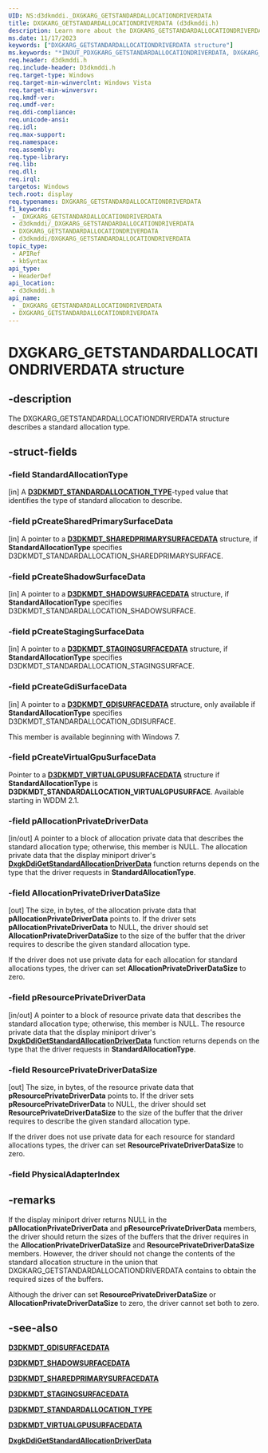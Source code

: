 ```yaml
---
UID: NS:d3dkmddi._DXGKARG_GETSTANDARDALLOCATIONDRIVERDATA
title: DXGKARG_GETSTANDARDALLOCATIONDRIVERDATA (d3dkmddi.h)
description: Learn more about the DXGKARG_GETSTANDARDALLOCATIONDRIVERDATA structure.
ms.date: 11/17/2023
keywords: ["DXGKARG_GETSTANDARDALLOCATIONDRIVERDATA structure"]
ms.keywords: "*INOUT_PDXGKARG_GETSTANDARDALLOCATIONDRIVERDATA, DXGKARG_GETSTANDARDALLOCATIONDRIVERDATA, DXGKARG_GETSTANDARDALLOCATIONDRIVERDATA structure [Display Devices], DmStructs_2ef51052-bc21-4374-9471-c03b2a81b8b3.xml, _DXGKARG_GETSTANDARDALLOCATIONDRIVERDATA, d3dkmddi/DXGKARG_GETSTANDARDALLOCATIONDRIVERDATA, display.dxgkarg_getstandardallocationdriverdata"
req.header: d3dkmddi.h
req.include-header: D3dkmddi.h
req.target-type: Windows
req.target-min-winverclnt: Windows Vista
req.target-min-winversvr: 
req.kmdf-ver: 
req.umdf-ver: 
req.ddi-compliance: 
req.unicode-ansi: 
req.idl: 
req.max-support: 
req.namespace: 
req.assembly: 
req.type-library: 
req.lib: 
req.dll: 
req.irql: 
targetos: Windows
tech.root: display
req.typenames: DXGKARG_GETSTANDARDALLOCATIONDRIVERDATA
f1_keywords:
 - _DXGKARG_GETSTANDARDALLOCATIONDRIVERDATA
 - d3dkmddi/_DXGKARG_GETSTANDARDALLOCATIONDRIVERDATA
 - DXGKARG_GETSTANDARDALLOCATIONDRIVERDATA
 - d3dkmddi/DXGKARG_GETSTANDARDALLOCATIONDRIVERDATA
topic_type:
 - APIRef
 - kbSyntax
api_type:
 - HeaderDef
api_location:
 - d3dkmddi.h
api_name:
 - _DXGKARG_GETSTANDARDALLOCATIONDRIVERDATA
 - DXGKARG_GETSTANDARDALLOCATIONDRIVERDATA
---
```


# DXGKARG_GETSTANDARDALLOCATIONDRIVERDATA structure

## -description

The DXGKARG_GETSTANDARDALLOCATIONDRIVERDATA structure describes a standard allocation type.

## -struct-fields

### -field StandardAllocationType

[in] A [**D3DKMDT_STANDARDALLOCATION_TYPE**](../d3dkmdt/ne-d3dkmdt-_d3dkmdt_standardallocation_type.md)-typed value that identifies the type of standard allocation to describe.

### -field pCreateSharedPrimarySurfaceData

[in] A pointer to a [**D3DKMDT_SHAREDPRIMARYSURFACEDATA**](../d3dkmdt/ns-d3dkmdt-_d3dkmdt_sharedprimarysurfacedata.md) structure, if **StandardAllocationType** specifies D3DKMDT_STANDARDALLOCATION_SHAREDPRIMARYSURFACE.

### -field pCreateShadowSurfaceData

[in] A pointer to a [**D3DKMDT_SHADOWSURFACEDATA**](../d3dkmdt/ns-d3dkmdt-_d3dkmdt_shadowsurfacedata.md) structure, if **StandardAllocationType** specifies D3DKMDT_STANDARDALLOCATION_SHADOWSURFACE.

### -field pCreateStagingSurfaceData

[in] A pointer to a [**D3DKMDT_STAGINGSURFACEDATA**](../d3dkmdt/ns-d3dkmdt-_d3dkmdt_stagingsurfacedata.md) structure, if **StandardAllocationType** specifies D3DKMDT_STANDARDALLOCATION_STAGINGSURFACE.

### -field pCreateGdiSurfaceData

[in] A pointer to a [**D3DKMDT_GDISURFACEDATA**](../d3dkmdt/ns-d3dkmdt-_d3dkmdt_gdisurfacedata.md) structure, only available if **StandardAllocationType** specifies D3DKMDT_STANDARDALLOCATION_GDISURFACE.

This member is available beginning with Windows 7.

### -field pCreateVirtualGpuSurfaceData

Pointer to a [**D3DKMDT_VIRTUALGPUSURFACEDATA**](../d3dkmdt/ns-d3dkmdt-d3dkmdt_virtualgpusurfacedata.md) structure if **StandardAllocationType** is **D3DKMDT_STANDARDALLOCATION_VIRTUALGPUSURFACE**. Available starting in WDDM 2.1.

### -field pAllocationPrivateDriverData

[in/out] A pointer to a block of allocation private data that describes the standard allocation type; otherwise, this member is NULL. The allocation private data that the display miniport driver's [**DxgkDdiGetStandardAllocationDriverData**](../d3dkmddi/nc-d3dkmddi-dxgkddi_getstandardallocationdriverdata.md) function returns depends on the type that the driver requests in **StandardAllocationType**.

### -field AllocationPrivateDriverDataSize

[out] The size, in bytes, of the allocation private data that **pAllocationPrivateDriverData** points to. If the driver sets **pAllocationPrivateDriverData** to NULL, the driver should set **AllocationPrivateDriverDataSize** to the size of the buffer that the driver requires to describe the given standard allocation type.

If the driver does not use private data for each allocation for standard allocations types, the driver can set **AllocationPrivateDriverDataSize** to zero.

### -field pResourcePrivateDriverData

[in/out] A pointer to a block of resource private data that describes the standard allocation type; otherwise, this member is NULL. The resource private data that the display miniport driver's [**DxgkDdiGetStandardAllocationDriverData**](../d3dkmddi/nc-d3dkmddi-dxgkddi_getstandardallocationdriverdata.md) function returns depends on the type that the driver requests in **StandardAllocationType**.

### -field ResourcePrivateDriverDataSize

[out] The size, in bytes, of the resource private data that **pResourcePrivateDriverData** points to. If the driver sets **pResourcePrivateDriverData** to NULL, the driver should set **ResourcePrivateDriverDataSize** to the size of the buffer that the driver requires to describe the given standard allocation type.

If the driver does not use private data for each resource for standard allocations types, the driver can set **ResourcePrivateDriverDataSize** to zero.

### -field PhysicalAdapterIndex

## -remarks

If the display miniport driver returns NULL in the **pAllocationPrivateDriverData** and **pResourcePrivateDriverData** members, the driver should return the sizes of the buffers that the driver requires in the **AllocationPrivateDriverDataSize** and **ResourcePrivateDriverDataSize** members. However, the driver should not change the contents of the standard allocation structure in the union that DXGKARG_GETSTANDARDALLOCATIONDRIVERDATA contains to obtain the required sizes of the buffers.

Although the driver can set **ResourcePrivateDriverDataSize** or **AllocationPrivateDriverDataSize** to zero, the driver cannot set both to zero.

## -see-also

[**D3DKMDT_GDISURFACEDATA**](../d3dkmdt/ns-d3dkmdt-_d3dkmdt_gdisurfacedata.md)

[**D3DKMDT_SHADOWSURFACEDATA**](../d3dkmdt/ns-d3dkmdt-_d3dkmdt_shadowsurfacedata.md)

[**D3DKMDT_SHAREDPRIMARYSURFACEDATA**](../d3dkmdt/ns-d3dkmdt-_d3dkmdt_sharedprimarysurfacedata.md)

[**D3DKMDT_STAGINGSURFACEDATA**](../d3dkmdt/ns-d3dkmdt-_d3dkmdt_stagingsurfacedata.md)

[**D3DKMDT_STANDARDALLOCATION_TYPE**](../d3dkmdt/ne-d3dkmdt-_d3dkmdt_standardallocation_type.md)

[**D3DKMDT_VIRTUALGPUSURFACEDATA**](../d3dkmdt/ns-d3dkmdt-d3dkmdt_virtualgpusurfacedata.md)

[**DxgkDdiGetStandardAllocationDriverData**](../d3dkmddi/nc-d3dkmddi-dxgkddi_getstandardallocationdriverdata.md)
